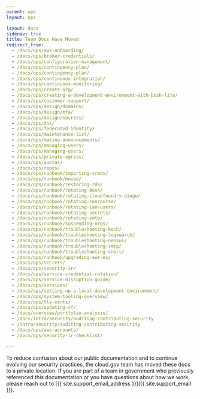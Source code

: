 ```yaml
---
parent: ops
layout: ops

layout: docs
sidenav: true
title: Team Docs Have Moved
redirect_from:
  - /docs/ops/aws-onboarding/
  - /docs/ops/broker-credentials/
  - /docs/ops/configuration-management/
  - /docs/ops/contingency-plan/
  - /docs/ops/contingency-plan/
  - /docs/ops/continuous-integration/
  - /docs/ops/continuous-monitoring/
  - /docs/ops/create-org/
  - /docs/ops/creating-a-development-environment-with-bosh-lite/
  - /docs/ops/customer-support/
  - /docs/ops/design/domains/
  - /docs/ops/design/mfa/
  - /docs/ops/design/secrets/
  - /docs/ops/dns/
  - /docs/ops/federated-identity/
  - /docs/ops/maintenance-list/
  - /docs/ops/making-announcements/
  - /docs/ops/managing-users/
  - /docs/ops/managing-users/
  - /docs/ops/private-egress/
  - /docs/ops/quotas/
  - /docs/ops/repos/
  - /docs/ops/runbook/importing-creds/
  - /docs/ops/runbook/moved/
  - /docs/ops/runbook/restoring-rds/
  - /docs/ops/runbook/rotating-bosh/
  - /docs/ops/runbook/rotating-cloudfoundry-diego/
  - /docs/ops/runbook/rotating-concourse/
  - /docs/ops/runbook/rotating-iam-users/
  - /docs/ops/runbook/rotating-secrets/
  - /docs/ops/runbook/rotating-smtp/
  - /docs/ops/runbook/suspending-orgs/
  - /docs/ops/runbook/troubleshooting-bosh/
  - /docs/ops/runbook/troubleshooting-logsearch/
  - /docs/ops/runbook/troubleshooting-nessus/
  - /docs/ops/runbook/troubleshooting-smtp/
  - /docs/ops/runbook/troubleshooting-snort/
  - /docs/ops/runbook/upgrading-aws-es/
  - /docs/ops/secrets/
  - /docs/ops/security-ir/
  - /docs/ops/service-credential-rotation/
  - /docs/ops/service-disruption-guide/
  - /docs/ops/services/
  - /docs/ops/setting-up-a-local-development-environment/
  - /docs/ops/system-tooling-overview/
  - /docs/ops/tls-certs/
  - /docs/ops/updating-cf/
  - /docs/overview/portfolio-analysis/
  - /docs/intro/security/auditing-contributing-security
  - /intro/security/auditing-contributing-security
  - /docs/ops/aws-accounts/
  - /docs/ops/security-ir-checklist/

---
```


To reduce confusion about our public documentation and to continue evolving our security practices, the cloud.gov team has moved these docs to a private location. If you are part of a team in government who previously referenced this documentation or you have questions about how we work, please reach out to [{{ site.support_email_address }}]({{ site.support_email }}).

